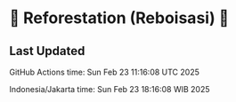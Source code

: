 
# 🌳 Reforestation (Reboisasi) 🌲

## Last Updated

GitHub Actions time: Sun Feb 23 11:16:08 UTC 2025

Indonesia/Jakarta time: Sun Feb 23 18:16:08 WIB 2025
